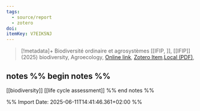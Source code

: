 ```yaml
---
tags:
  - source/report
  - zotero
doi: 
itemKey: V7EIK5NJ
---
```

>[!metadata]+
> Biodiversité ordinaire et agrosystèmes
> [[IFIP, ]], 
> [[IFIP]] (2025)
> biodiversity, Agroecology, 
> [Online link](), [Zotero Item](zotero://select/library/items/V7EIK5NJ),[Local (PDF)](file://C:/Users/aburg/Documents/references/zotero/storage/ADCEPQET/_plaquette_biodiversite_2025.pdf), 

## notes %% begin notes %%
[[biodiversity]]
[[life cycle assessment]]
%% end notes %%

%% Import Date: 2025-06-11T14:41:46.361+02:00 %%

